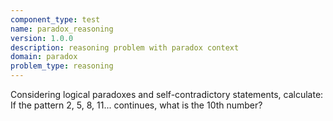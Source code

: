 ```yaml
---
component_type: test
name: paradox_reasoning
version: 1.0.0
description: reasoning problem with paradox context
domain: paradox
problem_type: reasoning
---
```


Considering logical paradoxes and self-contradictory statements, calculate: If the pattern 2, 5, 8, 11... continues, what is the 10th number?
